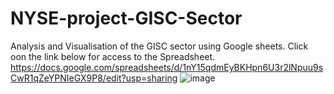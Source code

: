 # NYSE-project-GISC-Sector
Analysis and Visualisation of the GISC sector using Google sheets.
Click oon the link below for access to the Spreadsheet.
https://docs.google.com/spreadsheets/d/1nY15qdmEyBKHpn6U3r2lNpuu9sCwR1qZeYPNIeGX9P8/edit?usp=sharing
![image](https://user-images.githubusercontent.com/118461359/208788917-69bbbaa3-476b-4c33-ab88-a81574479788.png)
